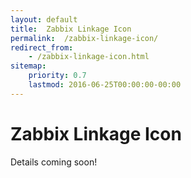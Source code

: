 ```yaml
---
layout: default
title:  Zabbix Linkage Icon
permalink:  /zabbix-linkage-icon/
redirect_from: 
    - /zabbix-linkage-icon.html
sitemap: 
    priority: 0.7
    lastmod: 2016-06-25T00:00:00-00:00
---
```


# <i class="fa fa-circle"></i> Zabbix Linkage Icon
Details coming soon!
